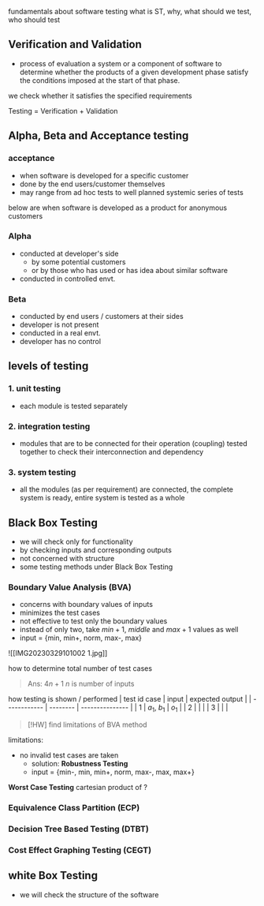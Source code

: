 fundamentals about software testing
what is ST, why, what should we test, who should test

## Verification and Validation
- process of evaluation a system or a component of software to determine whether the products of a given development phase satisfy the conditions imposed at the start of that phase.

we check whether it satisfies the specified requirements

$\text{Testing = Verification + Validation}$ 

## Alpha, Beta and Acceptance testing
### acceptance
- when software is developed for a specific customer
- done by the end users/customer themselves
- may range from ad hoc tests to well planned systemic series of tests

below are when software is developed as a product for anonymous customers
### Alpha
- conducted at developer's side
	- by some potential customers
	- or by those who has used or has idea about similar software
- conducted in controlled envt.

### Beta
- conducted by end users / customers at their sides
- developer is not present
- conducted in a real envt.
- developer has no control

## levels of testing
### 1. unit testing
- each module is tested separately

### 2. integration testing
- modules that are to be connected for their operation (coupling) tested together to check their interconnection and dependency

### 3. system testing
- all the modules (as per requirement) are connected, the complete system is ready, entire system is tested as a whole


## Black Box Testing
- we will check only for functionality
- by checking inputs and corresponding outputs
- not concerned with structure
- some testing methods under Black Box Testing

### Boundary Value Analysis (BVA)
- concerns with boundary values of inputs
- minimizes the test cases
- not effective to test only the boundary values
- instead of only two, take $min+1$, $middle$ and $max+1$ values as well
- $\text{input = \{min, min+, norm, max-, max\}}$ 

![[IMG20230329101002 1.jpg]]

how to determine total number of test cases
>Ans: $4n+1$
>$n$ is number of inputs

how testing is shown / performed
| test id case | input    | expected output |
| ------------ | -------- | --------------- |
| 1            | $a_1$, $b_1$ | $o_1$                |
| 2            |          |                 |
| 3            |          |                 |

>[!HW]
>find limitations of BVA method

limitations: 
- no invalid test cases are taken
	- solution: **Robustness Testing**
	- $\text{input = \{min-, min, min+, norm, max-, max, max+\}}$ 

**Worst Case Testing**
cartesian product of ?

### Equivalence Class Partition (ECP)
### Decision Tree Based Testing (DTBT)
### Cost Effect Graphing Testing (CEGT)

## white Box Testing
- we will check the structure of the software